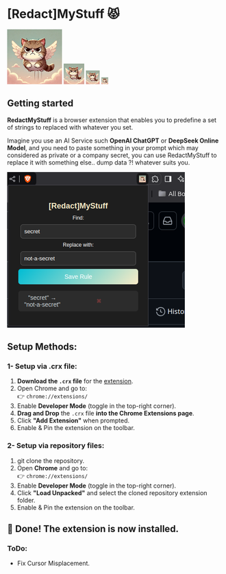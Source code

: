 # [Redact]MyStuff 😾

![](icons/icon128.png) ![](icons/icon48.png) ![](icons/icon32.png) ![](icons/icon16.png)


## Getting started

**RedactMyStuff** is a browser extension that enables you to predefine a set of strings to replaced with whatever you set.

Imagine you use an AI Service such **OpenAI ChatGPT** or **DeepSeek Online Model**, and you need to paste something in your prompt which may considered as private or a company secret, you can use RedactMyStuff to replace it with something else.. dump data ?! whatever suits you.

![Preview](image.png)

## Setup Methods:

### 1- Setup via .crx file:

1. **Download the `.crx` file** for the [extension](https://github.com/iiArrow/RedactMyStuff/releases/tag/v1.0).
2. Open Chrome and go to:  
   👉 `chrome://extensions/`
3. Enable **Developer Mode** (toggle in the top-right corner).
4. **Drag and Drop** the `.crx` file **into the Chrome Extensions page**.
5. Click **"Add Extension"** when prompted.
6. Enable & Pin the extension on the toolbar.



### 2- Setup via repository files:

1. git clone the repository.
1. Open **Chrome** and go to:  
   👉 `chrome://extensions/`
2. Enable **Developer Mode** (toggle in the top-right corner).
2. Click **"Load Unpacked"** and select the cloned repository extension folder.
3. Enable & Pin the extension on the toolbar.

## 🎉 **Done!** The extension is now installed.


### ToDo:

- Fix Cursor Misplacement.